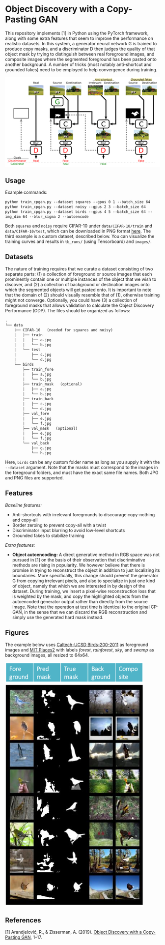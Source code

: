 # Object Discovery with a Copy-Pasting GAN

This repository implements [1] in Python using the PyTorch framework, along with some extra features that seem to improve the performance on realistic datasets. In this system, a generator neural network G is trained to produce copy masks, and a discriminator D then judges the quality of that object mask by trying to distinguish between real foreground images, and composite images where the segmented foreground has been pasted onto another background. A number of tricks (most notably anti-shortcut and grounded fakes) need to be employed to help convergence during training.

![CP-GAN training diagram](train_diagram.png)

## Usage

Example commands:
```
python train_cpgan.py --dataset squares --gpus 0 1 --batch_size 64
python train_cpgan.py --dataset noisy --gpus 2 3 --batch_size 64
python train_cpgan.py --dataset birds --gpus 4 5 --batch_size 64 --img_dim 64 --blur_sigma 2 --autoencode
```
Both `squares` and `noisy` require CIFAR-10 under `data/CIFAR-10/train` and `data/CIFAR-10/test`, which can be downloaded in PNG format [here](https://pjreddie.com/projects/cifar-10-dataset-mirror/). The third example is a custom dataset, described below. You can visualize the training curves and results in `tb_runs/` (using Tensorboard) and `images/`.

## Datasets

The nature of training requires that we curate a dataset consisting of two separate parts: (1) a collection of foreground or source images that each prominently contain one or multiple instances of the object that we wish to discover, and (2) a collection of background or destination images onto which the segmented objects will get pasted onto. It is important to note that the domain of (2) should visually resemble that of (1), otherwise training might not converge. Optionally, you could have (3) a collection of foreground masks that allows validation to calculate the Object Discovery Performance (ODP). The files should be organized as follows:
```
.
└── data
    ├── CIFAR-10   (needed for squares and noisy)
    |   ├── train
    |   |   ├── a.jpg
    |   |   └── b.jpg
    |   └── test
    |       ├── c.jpg
    |       └── d.jpg
    └── birds
        ├── train_fore
        |   ├── a.jpg
        |   └── b.jpg
        ├── train_mask   (optional)
        |   ├── a.jpg
        |   └── b.jpg
        ├── train_back
        |   ├── c.jpg
        |   └── d.jpg
        ├── val_fore
        |   ├── e.jpg
        |   └── f.jpg
        ├── val_mask   (optional)
        |   ├── e.jpg
        |   └── f.jpg
        └── val_back
            ├── g.jpg
            └── h.jpg
```
Here, `birds` can be any custom folder name as long as you supply it with the `--dataset` argument. Note that the masks must correspond to the images in the foreground folders, and must have the exact same file names. Both JPG and PNG files are supported.

## Features

*Baseline features:*

* Anti-shortcuts with irrelevant foregrounds to discourage copy-nothing and copy-all
* Border zeroing to prevent copy-all with a twist
* Discriminator input blurring to avoid low-level shortcuts
* Grounded fakes to stabilize training

*Extra features:*

* **Object autoencoding:** A direct generative method in RGB space was not pursued in [1] on the basis of their observation that discriminative methods are rising in popularity. We however believe that there is promise in trying to reconstruct the object in addition to just localizing its boundaries. More specifically, this change should prevent the generator G from copying irrelevant pixels, and also to specialize in just one kind of object, namely that which we are interested in by design of the dataset. During training, we insert a pixel-wise reconstruction loss that is weighted by the mask, and copy the highlighted objects from the autoencoded generator output rather than directly from the source image. Note that the operation at test time is identical to the original CP-GAN, in the sense that we can discard the RGB reconstruction and simply use the generated hard mask instead.

## Figures

The example below uses [Caltech-UCSD Birds-200-2011](http://www.vision.caltech.edu/visipedia/CUB-200-2011.html) as foreground images and [MIT Places2](http://places2.csail.mit.edu/index.html) with labels *forest*, *rainforest*, *sky*, and *swamp* as background images, all resized to 64x64.

![CP-GAN on Birds and Places](birds64_ae.png)

## References 

[1] Arandjelović, R., & Zisserman, A. (2019). [Object Discovery with a Copy-Pasting GAN](http://arxiv.org/abs/1905.11369), 1–17.
